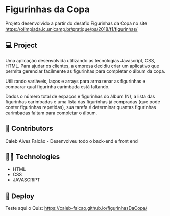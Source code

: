 # Figurinhas da Copa

Projeto desenvolvido a partir do desafio Figurinhas da Copa no site https://olimpiada.ic.unicamp.br/pratique/ps/2018/f1/figurinhas/

## 💻 Project

Uma aplicação desenvolvida utilizando as tecnologias Javascript, CSS, HTML.
Para ajudar os clientes, a empresa decidiu criar um aplicativo que permita gerenciar facilmente as figurinhas para completar o álbum da copa.

Utilizando variáveis, laços e arrays para armazenar as figurinhas e comparar qual figurinha carimbada está faltando.

Dados o número total de espaços e figurinhas do álbum (N), a lista das figurinhas carimbadas e uma lista das figurinhas já compradas (que pode conter figurinhas repetidas), sua tarefa é determinar quantas figurinhas carimbadas faltam para completar o álbum.

## :lantern: Contributors

Caleb Alves Falcão - Desenvolveu todo o back-end e front end



## 👨‍💻 Technologies

- HTML
- CSS
- JAVASCRIPT

## 🔮 Deploy

Teste aqui o Quiz: https://caleb-falcao.github.io/figurinhasDaCopa/
